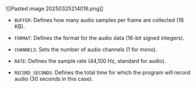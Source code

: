 
![[Pasted image 20250325214016.png]]


- `BUFFER`: Defines how many audio samples per frame are collected (16 KB).
    
- `FORMAT`: Defines the format for the audio data (16-bit signed integers).
    
- `CHANNELS`: Sets the number of audio channels (1 for mono).
    
- `RATE`: Defines the sample rate (44,100 Hz, standard for audio).
    
- `RECORD_SECONDS`: Defines the total time for which the program will record audio (30 seconds in this case).

